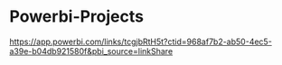 # Powerbi-Projects

https://app.powerbi.com/links/tcgjbRtH5t?ctid=968af7b2-ab50-4ec5-a39e-b04db921580f&pbi_source=linkShare
